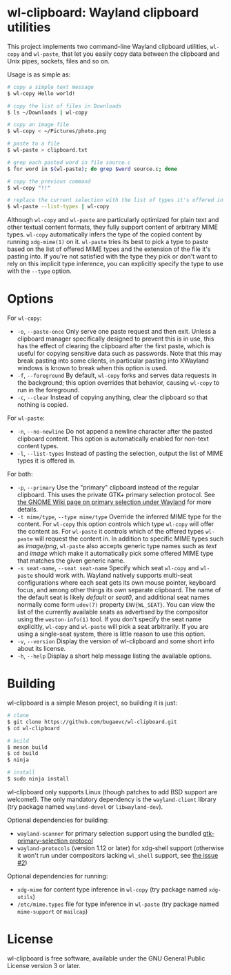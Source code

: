 # wl-clipboard: Wayland clipboard utilities

This project implements two command-line Wayland clipboard utilities, `wl-copy`
and `wl-paste`, that let you easily copy data between the clipboard and Unix
pipes, sockets, files and so on.

Usage is as simple as:

```bash
# copy a simple text message
$ wl-copy Hello world!

# copy the list of files in Downloads
$ ls ~/Downloads | wl-copy

# copy an image file
$ wl-copy < ~/Pictures/photo.png

# paste to a file
$ wl-paste > clipboard.txt

# grep each pasted word in file source.c
$ for word in $(wl-paste); do grep $word source.c; done

# copy the previous command
$ wl-copy "!!"

# replace the current selection with the list of types it's offered in
$ wl-paste --list-types | wl-copy
```

Although `wl-copy` and `wl-paste` are particularly optimized for plain text and
other textual content formats, they fully support content of arbitrary MIME
types. `wl-copy` automatically infers the type of the copied content by running
`xdg-mime(1)` on it. `wl-paste` tries its best to pick a type to paste based on
the list of offered MIME types and the extension of the file it's pasting into.
If you're not satisfied with the type they pick or don't want to rely on this
implicit type inference, you can explicitly specify the type to use with the
`--type` option.

# Options

For `wl-copy`:

* `-o`, `--paste-once` Only serve one paste request and then exit. Unless a clipboard manager specifically designed to prevent this is in use, this has the effect of clearing the clipboard after the first paste, which is useful for copying sensitive data such as passwords. Note that this may break pasting into some clients, in particular pasting into XWayland windows is known to break when this option is used.
* `-f`, `--foreground` By default, `wl-copy` forks and serves data requests in the background; this option overrides that behavior, causing `wl-copy` to run in the foreground.
* `-c`, `--clear` Instead of copying anything, clear the clipboard so that nothing is copied.

For `wl-paste`:

* `-n`, `--no-newline` Do not append a newline character after the pasted clipboard content. This option is automatically enabled for non-text content types.
* `-l`, `--list-types` Instead of pasting the selection, output the list of MIME types it is offered in.

For both:

* `-p`, `--primary` Use the "primary" clipboard instead of the regular clipboard. This uses the private GTK+ primary selection protocol. See [the GNOME Wiki page on primary selection under Wayland](https://wiki.gnome.org/Initiatives/Wayland/PrimarySelection) for more details.
* `-t mime/type`, `--type mime/type` Override the inferred MIME type for the content. For `wl-copy` this option controls which type `wl-copy` will offer the content as. For `wl-paste` it controls which of the offered types `wl-paste` will request the content in. In addition to specific MIME types such as _image/png_, `wl-paste` also accepts generic type names such as _text_ and _image_ which make it automatically pick some offered MIME type that matches the given generic name.
* `-s seat-name`, `--seat seat-name` Specify which seat `wl-copy` and `wl-paste` should work with. Wayland natively supports multi-seat configurations where each seat gets its own mouse pointer, keyboard focus, and among other things its own separate clipboard. The name of the default seat is likely _default_ or _seat0_, and additional seat names normally come form `udev(7)` property `ENV{WL_SEAT}`. You can view the list of the currently available seats as advertised by the compositor using the `weston-info(1)` tool. If you don't specify the seat name explicitly, `wl-copy` and `wl-paste` will pick a seat arbitrarily. If you are using a single-seat system, there is little reason to use this option.
* `-v`, `--version` Display the version of wl-clipboard and some short info about its license.
* `-h`, `--help` Display a short help message listing the available options.

# Building

wl-clipboard is a simple Meson project, so building it is just:

```bash
# clone
$ git clone https://github.com/bugaevc/wl-clipboard.git
$ cd wl-clipboard

# build
$ meson build
$ cd build
$ ninja

# install
$ sudo ninja install
```

wl-clipboard only supports Linux (though patches to add BSD support are
welcome!). The only mandatory dependency is the `wayland-client` library (try
package named `wayland-devel` or `libwayland-dev`).

Optional dependencies for building:
* `wayland-scanner` for primary selection support using the bundled [gtk-primary-selection protocol](src/protocol/gtk-primary-selection.xml)
* `wayland-protocols` (version 1.12 or later) for xdg-shell support (otherwise it won't run under compositors lacking `wl_shell` support, see [the issue #2](https://github.com/bugaevc/wl-clipboard/issues/2))

Optional dependencies for running:
* `xdg-mime` for content type inference in `wl-copy` (try package named `xdg-utils`)
* `/etc/mime.types` file for type inference in `wl-paste` (try package named `mime-support` or `mailcap`)

# License

wl-clipboard is free software, available under the GNU General Public License
version 3 or later.
